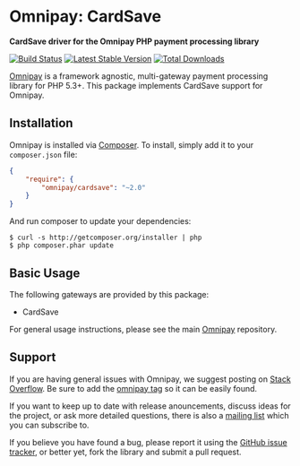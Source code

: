 # Omnipay: CardSave

**CardSave driver for the Omnipay PHP payment processing library**

[![Build Status](https://travis-ci.org/omnipay/cardsave.png?branch=master)](https://travis-ci.org/omnipay/cardsave)
[![Latest Stable Version](https://poser.pugx.org/omnipay/cardsave/version.png)](https://packagist.org/packages/omnipay/cardsave)
[![Total Downloads](https://poser.pugx.org/omnipay/cardsave/d/total.png)](https://packagist.org/packages/omnipay/cardsave)

[Omnipay](https://github.com/omnipay/omnipay) is a framework agnostic, multi-gateway payment
processing library for PHP 5.3+. This package implements CardSave support for Omnipay.

## Installation

Omnipay is installed via [Composer](http://getcomposer.org/). To install, simply add it
to your `composer.json` file:

```json
{
    "require": {
        "omnipay/cardsave": "~2.0"
    }
}
```

And run composer to update your dependencies:

    $ curl -s http://getcomposer.org/installer | php
    $ php composer.phar update

## Basic Usage

The following gateways are provided by this package:

* CardSave

For general usage instructions, please see the main [Omnipay](https://github.com/omnipay/omnipay)
repository.

## Support

If you are having general issues with Omnipay, we suggest posting on
[Stack Overflow](http://stackoverflow.com/). Be sure to add the
[omnipay tag](http://stackoverflow.com/questions/tagged/omnipay) so it can be easily found.

If you want to keep up to date with release anouncements, discuss ideas for the project,
or ask more detailed questions, there is also a [mailing list](https://groups.google.com/forum/#!forum/omnipay) which
you can subscribe to.

If you believe you have found a bug, please report it using the [GitHub issue tracker](https://github.com/omnipay/cardsave/issues),
or better yet, fork the library and submit a pull request.
